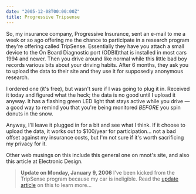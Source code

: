 ```yaml
---
date: "2005-12-08T00:00:00Z"
title: Progressive Tripsense
---
```

So, my insurance company, Progressive Insurance, sent an e-mail to me a week or so ago offering me the chance to participate in a research program they're offering called TripSense.  Essentially they have you attach a small device to the On Board Diagnostic port (ODBII)that is installed in most cars 1994 and newer.  Then you drive around like normal while this little bad boy records various bits about your driving habits.  After 6 months, they ask you to upload the data to their site and they use it for supposedly anonymous research.

I ordered one (it's free), but wasn't sure if I was going to plug it in.  Received it today and figured what the heck; the data is no good until I upload it anyway.  It has a flashing green LED light that stays active while you drive — a good way to remind you that you're being monitored _BEFORE_ you spin donuts in the snow.

Anyway, I'll leave it plugged in for a bit and see what I think.  If it choose to upload the data, it works out to $100/year for participation… not a bad offset against my insurance costs, but I'm not sure if it's worth sacrificing my privacy for it.

Other web musings on this include this general one on mnot's site, and also this article at Electronic Design.

>**Update on Monday, January 9, 2006**
>I’ve been kicked from the TripSense program because my car is ineligible.  Read the [update article][6] on this to learn more...

[1]: http://www.progressive.com/
[2]: http://tripsense.progressive.com/
[3]: http://www.mnot.net/blog/2005/11/18/tripsense
[4]: http://www.mnot.net/blog/2005/11/18/tripsense
[5]: http://www.elecdesign.com/Articles/Index.cfm?AD=1&ArticleID=8663
[6]: http://madajczyk.com/archive/2006/01/08/booted-from-tripsense/
